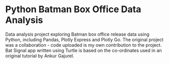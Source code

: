 # Python Batman Box Office Data Analysis  
Data analysis project exploring Batman box office release data using Python, including Pandas, Plotly Express and Plotly Go. The original project was a collaboration - code uploaded is my own contribution to the project.
Bat Signal app written using Turtle is based on the co-ordinates used in an original tutorial by Ankur Gajurel.
